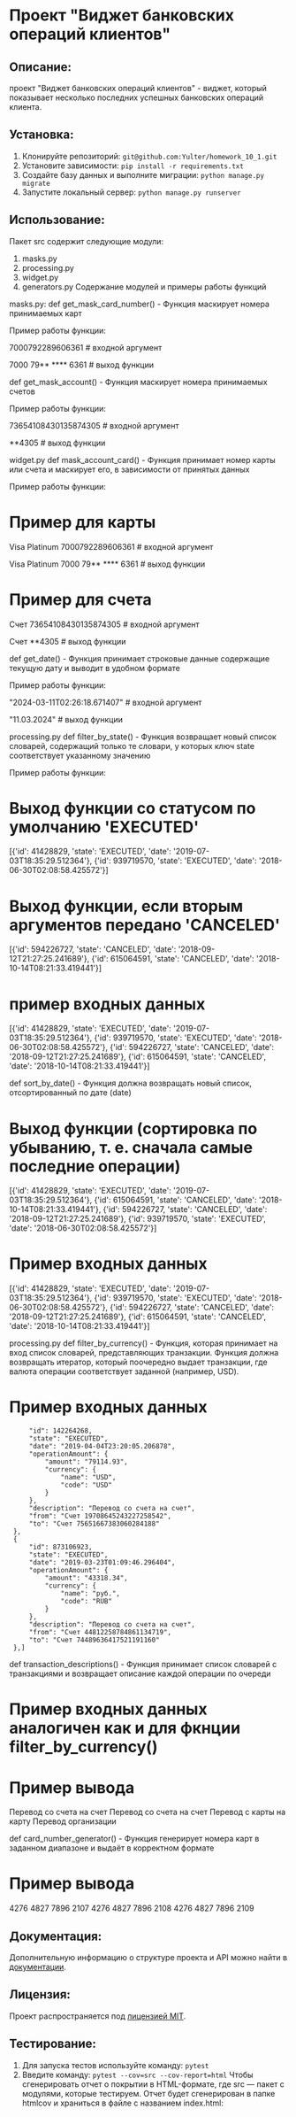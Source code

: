 # Проект "Виджет банковских операций клиентов"
## Описание:
проект "Виджет банковских операций клиентов" - виджет, который показывает несколько последних успешных банковских операций клиента. 
## Установка:
1. Клонируйте репозиторий:
```git@github.com:Yulter/homework_10_1.git```
2. Установите зависимости:
```pip install -r requirements.txt```
3. Создайте базу данных и выполните миграции:
```python manage.py migrate```
4. Запустите локальный сервер:
```python manage.py runserver```
## Использование:

Пакет src содержит следующие модули:
1. masks.py
2. processing.py
3. widget.py
4. generators.py
Содержание модулей и примеры работы функций

masks.py:
def get_mask_card_number() - Функция маскирует номера принимаемых карт

Пример работы функции:

7000792289606361     # входной аргумент

7000 79** **** 6361  # выход функции

def get_mask_account() - Функция маскирует номера принимаемых счетов

Пример работы функции:

73654108430135874305  # входной аргумент

**4305  # выход функции

widget.py
def mask_account_card() - Функция принимает номер карты или счета и маскирует его, в зависимости от принятых данных

Пример работы функции:

# Пример для карты

Visa Platinum 7000792289606361  # входной аргумент

Visa Platinum 7000 79** **** 6361  # выход функции

# Пример для счета

Счет 73654108430135874305  # входной аргумент

Счет **4305  # выход функции

def get_date() - Функция принимает строковые данные содержащие текущую дату и выводит в удобном формате

Пример работы функции:

"2024-03-11T02:26:18.671407" # входной аргумент

"11.03.2024" # выход функции

processing.py
def filter_by_state() - Функция возвращает новый список словарей, содержащий только те словари, у которых ключ state соответствует указанному значению

Пример работы функции:

# Выход функции со статусом по умолчанию 'EXECUTED'

[{'id': 41428829, 'state': 'EXECUTED', 'date': '2019-07-03T18:35:29.512364'}, {'id': 939719570, 'state': 'EXECUTED', 'date': '2018-06-30T02:08:58.425572'}]

# Выход функции, если вторым аргументов передано 'CANCELED'

[{'id': 594226727, 'state': 'CANCELED', 'date': '2018-09-12T21:27:25.241689'}, {'id': 615064591, 'state': 'CANCELED', 'date': '2018-10-14T08:21:33.419441'}]

# пример входных данных

[{'id': 41428829, 'state': 'EXECUTED', 'date': '2019-07-03T18:35:29.512364'}, {'id': 939719570, 'state': 'EXECUTED', 'date': '2018-06-30T02:08:58.425572'}, {'id': 594226727, 'state': 'CANCELED', 'date': '2018-09-12T21:27:25.241689'}, {'id': 615064591, 'state': 'CANCELED', 'date': '2018-10-14T08:21:33.419441'}]

def sort_by_date() - Функция должна возвращать новый список, отсортированный по дате (date)

# Выход функции (сортировка по убыванию, т. е. сначала самые последние операции)

[{'id': 41428829, 'state': 'EXECUTED', 'date': '2019-07-03T18:35:29.512364'}, {'id': 615064591, 'state': 'CANCELED', 'date': '2018-10-14T08:21:33.419441'}, {'id': 594226727, 'state': 'CANCELED', 'date': '2018-09-12T21:27:25.241689'}, {'id': 939719570, 'state': 'EXECUTED', 'date': '2018-06-30T02:08:58.425572'}]

# Пример входных данных

[{'id': 41428829, 'state': 'EXECUTED', 'date': '2019-07-03T18:35:29.512364'}, {'id': 939719570, 'state': 'EXECUTED', 'date': '2018-06-30T02:08:58.425572'}, {'id': 594226727, 'state': 'CANCELED', 'date': '2018-09-12T21:27:25.241689'}, {'id': 615064591, 'state': 'CANCELED', 'date': '2018-10-14T08:21:33.419441'}]

processing.py
def filter_by_currency() - Функция, которая принимает на вход список словарей, представляющих транзакции. Функция должна возвращать итератор, который поочередно выдает транзакции, где валюта операции соответствует заданной (например, USD).

# Пример входных данных

         "id": 142264268,
         "state": "EXECUTED",
         "date": "2019-04-04T23:20:05.206878",
         "operationAmount": {
             "amount": "79114.93",
             "currency": {
                 "name": "USD",
                 "code": "USD"
             }
         },
         "description": "Перевод со счета на счет",
         "from": "Счет 19708645243227258542",
         "to": "Счет 75651667383060284188"
     },
     {
         "id": 873106923,
         "state": "EXECUTED",
         "date": "2019-03-23T01:09:46.296404",
         "operationAmount": {
             "amount": "43318.34",
             "currency": {
                 "name": "руб.",
                 "code": "RUB"
             }
         },
         "description": "Перевод со счета на счет",
         "from": "Счет 44812258784861134719",
         "to": "Счет 74489636417521191160"
     },]
def transaction_descriptions() - Функция принимает список словарей с транзакциями и возвращает описание каждой операции по очереди

# Пример входных данных аналогичен как и для фкнции filter_by_currency()

# Пример вывода

Перевод со счета на счет
Перевод со счета на счет
Перевод с карты на карту
Перевод организации

def card_number_generator() - Функция генерирует номера карт в заданном диапазоне и выдаёт в корректном формате

# Пример вывода

4276 4827 7896 2107
4276 4827 7896 2108
4276 4827 7896 2109

## Документация:

Дополнительную информацию о структуре проекта и API можно найти в [документации](docs/README.md).

## Лицензия:

Проект распространяется под [лицензией MIT](LICENSE).

## Тестирование:
1. Для запуска тестов используйте команду:
```pytest```
2. Введите команду:
```pytest --cov=src --cov-report=html```
Чтобы сгенерировать отчет о покрытии в HTML-формате, где src — пакет c модулями, которые тестируем. 
Отчет будет сгенерирован в папке htmlcov и храниться в файле с названием index.html: